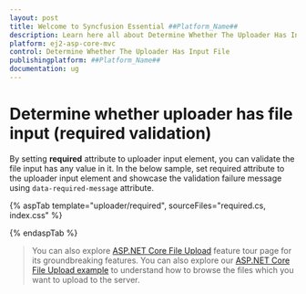 ```yaml
---
layout: post
title: Welcome to Syncfusion Essential ##Platform_Name##
description: Learn here all about Determine Whether The Uploader Has Input File of Syncfusion Essential ##Platform_Name## widgets based on HTML5 and jQuery.
platform: ej2-asp-core-mvc
control: Determine Whether The Uploader Has Input File
publishingplatform: ##Platform_Name##
documentation: ug
---
```



# Determine whether uploader has file input (required validation)

By setting **required** attribute to uploader input element, you can validate the file input has any value in it.
In the below sample, set required attribute to the uploader input element and showcase the validation failure message using `data-required-message` attribute.

{% aspTab template="uploader/required", sourceFiles="required.cs, index.css" %}

{% endaspTab %}

> You can also explore [ASP.NET Core File Upload](https://www.syncfusion.com/aspnet-core-ui-controls/file-upload) feature tour page for its groundbreaking features. You can also explore our [ASP.NET Core File Upload example](https://ej2.syncfusion.com/aspnetcore/Uploader/DefaultFunctionalities#/material) to understand how to browse the files which you want to upload to the server.